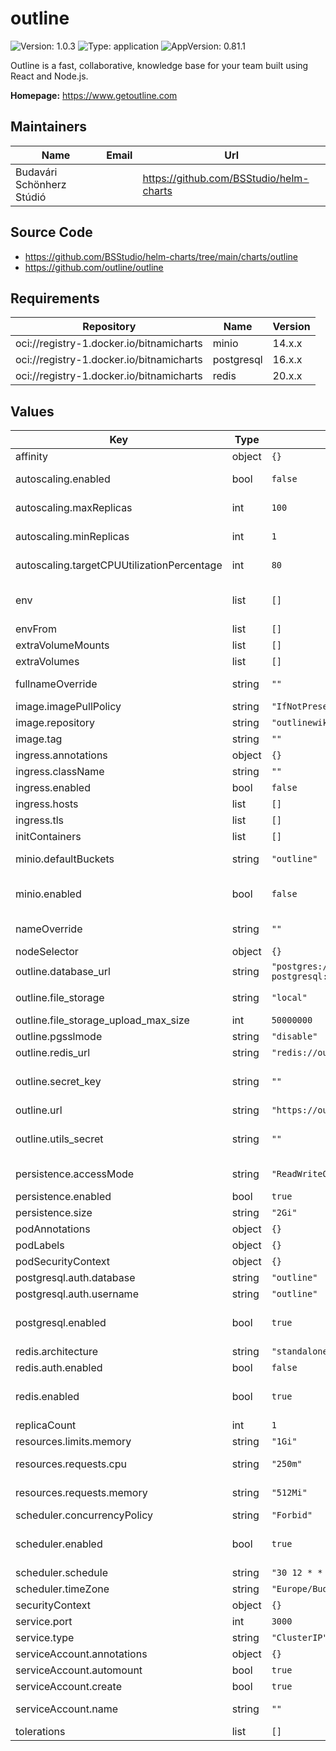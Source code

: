 # outline

![Version: 1.0.3](https://img.shields.io/badge/Version-1.0.3-informational?style=flat-square) ![Type: application](https://img.shields.io/badge/Type-application-informational?style=flat-square) ![AppVersion: 0.81.1](https://img.shields.io/badge/AppVersion-0.81.1-informational?style=flat-square)

Outline is a fast, collaborative, knowledge base for your team built using React and Node.js.

**Homepage:** <https://www.getoutline.com>

## Maintainers

| Name | Email | Url |
| ---- | ------ | --- |
| Budavári Schönherz Stúdió |  | <https://github.com/BSStudio/helm-charts> |

## Source Code

* <https://github.com/BSStudio/helm-charts/tree/main/charts/outline>
* <https://github.com/outline/outline>

## Requirements

| Repository | Name | Version |
|------------|------|---------|
| oci://registry-1.docker.io/bitnamicharts | minio | 14.x.x |
| oci://registry-1.docker.io/bitnamicharts | postgresql | 16.x.x |
| oci://registry-1.docker.io/bitnamicharts | redis | 20.x.x |

## Values

| Key | Type | Default | Description |
|-----|------|---------|-------------|
| affinity | object | `{}` | Affinity for the deployment |
| autoscaling.enabled | bool | `false` | Controls whether autoscaling is enabled or disabled for the application |
| autoscaling.maxReplicas | int | `100` | Sets the maximum number of application instances (replicas) that can be scaled up to during high demand |
| autoscaling.minReplicas | int | `1` | Defines the minimum number of application instances (replicas) to maintain, even during low demand |
| autoscaling.targetCPUUtilizationPercentage | int | `80` | Specifies the CPU utilization threshold at which autoscaling will be triggered to adjust the number of replicas |
| env | list | `[]` | Environment variables to pass to the deployment See configuration options at <https://github.com/outline/outline/blob/main/.env.sample> |
| envFrom | list | `[]` | envFrom to pass to the deployment |
| extraVolumeMounts | list | `[]` | Additional volume mounts for the containers |
| extraVolumes | list | `[]` | Additional volumes to mount to the deployment |
| fullnameOverride | string | `""` | String to fully override `"outline.fullname"`. Prefer using global.fullnameOverride if possible |
| image.imagePullPolicy | string | `"IfNotPresent"` | The logic of image pulling |
| image.repository | string | `"outlinewiki/outline"` | The Docker repository to pull the image from |
| image.tag | string | `""` | Overrides the image tag whose default is the chart appVersion |
| ingress.annotations | object | `{}` | Additional ingress annotations |
| ingress.className | string | `""` | Defines which ingress controller will implement the resource |
| ingress.enabled | bool | `false` | Enable an ingress resource |
| ingress.hosts | list | `[]` | List of ingress hosts |
| ingress.tls | list | `[]` | Ingress TLS configuration |
| initContainers | list | `[]` | Init containers to add to the deployment |
| minio.defaultBuckets | string | `"outline"` | Comma, semi-colon or space separated list of buckets to create at initialization |
| minio.enabled | bool | `false` | Enable the Bitnami MinIO® chart. Refer to <https://github.com/bitnami/charts/blob/main/bitnami/minio> for possible values. |
| nameOverride | string | `""` | Provide a name in place of `outline`. Prefer using global.nameOverride if possible |
| nodeSelector | object | `{}` | NodeSelector for the deployment |
| outline.database_url | string | `"postgres://outline:secretPassword@outline-postgresql:5432/outline"` | Connection string to access the database |
| outline.file_storage | string | `"local"` | Specify what storage system to use. Possible value is one of "s3" or "local". |
| outline.file_storage_upload_max_size | int | `50000000` | Maximum allowed byte size for the uploaded attachment. |
| outline.pgsslmode | string | `"disable"` | Disable SSL for connecting to PostgreSQL |
| outline.redis_url | string | `"redis://outline-redis-master:6379"` | Connection string to access Redis |
| outline.secret_key | string | `""` | Generate a hex-encoded 32-byte random key. You should use `openssl rand -hex 32` in your terminal to generate a random value. |
| outline.url | string | `"https://outline.example.com"` | URL should point to the fully qualified, publicly accessible URL. |
| outline.utils_secret | string | `""` | Generate a unique random key. The format is not important but you could still use `openssl rand -hex 32` in your terminal to produce this. |
| persistence.accessMode | string | `"ReadWriteOnce"` | Specifies the level of access to the persistent storage (e.g., read-write, read-only) |
| persistence.enabled | bool | `true` | Determines whether persistent storage is enabled or not |
| persistence.size | string | `"2Gi"` | Defines the amount of storage allocated for persistence |
| podAnnotations | object | `{}` | Optional additional annotations to add to the pods |
| podLabels | object | `{}` | Optional additional labels to add to the pods |
| podSecurityContext | object | `{}` |  |
| postgresql.auth.database | string | `"outline"` | Name for a custom database to create |
| postgresql.auth.username | string | `"outline"` | Name for a custom user to create |
| postgresql.enabled | bool | `true` | Enable the Bitnami PostgreSQL chart. Refer to <https://github.com/bitnami/charts/blob/main/bitnami/postgresql> for possible values. |
| redis.architecture | string | `"standalone"` | Redis® architecture. Allowed values: standalone or replication |
| redis.auth.enabled | bool | `false` | Enable password authentication |
| redis.enabled | bool | `true` | Enable the Bitnami Redis® chart. Refer to <https://github.com/bitnami/charts/blob/main/bitnami/redis> for possible values. |
| replicaCount | int | `1` | The number of replicas to deploy |
| resources.limits.memory | string | `"1Gi"` | The maximum amount of memory the container can use |
| resources.requests.cpu | string | `"250m"` | Specifies the minimum amount of CPU that will be allocated to the container |
| resources.requests.memory | string | `"512Mi"` | Specifies the minimum amount of memory that will be allocated to the container |
| scheduler.concurrencyPolicy | string | `"Forbid"` | Concurrency policy for the CronJob |
| scheduler.enabled | bool | `true` | Create a CronJob to run Outline's scheduled jobs. Refer to <https://docs.getoutline.com/s/hosting/doc/scheduled-jobs-RhZzCt770H> for more information. |
| scheduler.schedule | string | `"30 12 * * *"` | Schedule to use for the CronJob |
| scheduler.timeZone | string | `"Europe/Budapest"` | Timezone for interpreting the cron schedule |
| securityContext | object | `{}` | Run containers as a specific securityContext |
| service.port | int | `3000` | Port number for web traffic |
| service.type | string | `"ClusterIP"` | Kubernetes service type for web traffic |
| serviceAccount.annotations | object | `{}` | Annotations to add to the service account |
| serviceAccount.automount | bool | `true` | Automatically mount a ServiceAccount's API credentials? |
| serviceAccount.create | bool | `true` | Specifies whether a service account should be created |
| serviceAccount.name | string | `""` | The name of the service account to use. If not set and create is true, a name is generated using the fullname template. |
| tolerations | list | `[]` | Tolerations for the deployment |
